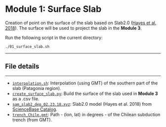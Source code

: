 # Module 1: Surface Slab

Creation of point on the surface of the slab based on Slab2.0 ([Hayes et al. 2018](https://www.science.org/doi/10.1126/science.aat4723)).
The surface will be used to project the slab in the **Module 3**.

Run the following script in the current directory:

```
./01_surface_slab.sh
```

---

## File details
---

- [`interpolation.sh`](interpolation.sh): Interpolation (using GMT) of the southern part of the slab (Patagonia region).
- [`create_surface_slab.py`](create_surface_slab.py): Build the surface of the slab used in **Module 3** as a .csv file.
- [`sam_slab2_dep_02.23.18.xyz`](sam_slab2_dep_02.23.18.xyz): Slab2.0 model (Hayes et al. 2018) from [ScienceBase Catalog](https://www.sciencebase.gov/catalog/item/5aa41473e4b0b1c392eaaf2d).
- [`trench_Chile.gmt`](trench_Chile.gmt): Path - (lon, lat) in degrees - of the Chilean subduction trench (from GMT).
